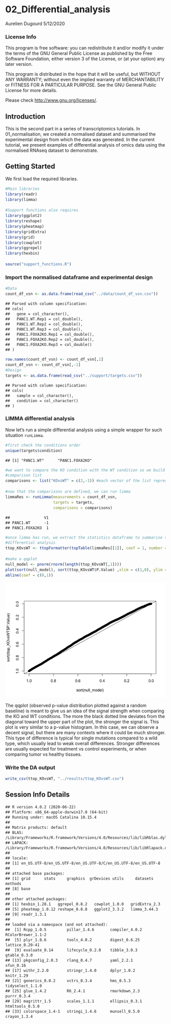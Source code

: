 02\_Differential\_analysis
================
Aurelien Dugourd
5/12/2020

### License Info

This program is free software: you can redistribute it and/or modify it
under the terms of the GNU General Public License as published by the
Free Software Foundation, either version 3 of the License, or (at your
option) any later version.

This program is distributed in the hope that it will be useful, but
WITHOUT ANY WARRANTY; without even the implied warranty of
MERCHANTABILITY or FITNESS FOR A PARTICULAR PURPOSE. See the GNU General
Public License for more details.

Please check <http://www.gnu.org/licenses/>.

## Introduction

This is the second part in a series of transcriptomics tutorials. In
01\_normalisation, we created a normalised dataset and summarised the
experimental design from which the data was generated. In the current
tutorial, we present examples of differential analysis of omics data
using the normalised RNAseq dataset to demonstrate.

## Getting Started

We first load the required libraries.

``` r
#Main libraries
library(readr)
library(limma)

#Support functions also requires
library(ggplot2)
library(reshape)
library(pheatmap)
library(gridExtra)
library(grid)
library(cowplot)
library(ggrepel)
library(hexbin)

source("support_functions.R")
```

### Import the normalised dataframe and experimental design

``` r
#Data
count_df_vsn <- as.data.frame(read_csv("../data/count_df_vsn.csv"))
```

    ## Parsed with column specification:
    ## cols(
    ##   gene = col_character(),
    ##   PANC1.WT.Rep1 = col_double(),
    ##   PANC1.WT.Rep2 = col_double(),
    ##   PANC1.WT.Rep3 = col_double(),
    ##   PANC1.FOXA2KO.Rep1 = col_double(),
    ##   PANC1.FOXA2KO.Rep2 = col_double(),
    ##   PANC1.FOXA2KO.Rep3 = col_double()
    ## )

``` r
row.names(count_df_vsn) <- count_df_vsn[,1]
count_df_vsn <- count_df_vsn[,-1]
#Design
targets <- as.data.frame(read_csv("../support/targets.csv"))
```

    ## Parsed with column specification:
    ## cols(
    ##   sample = col_character(),
    ##   condition = col_character()
    ## )

### LIMMA differential analysis

Now let’s run a simple differential analysis using a simple wrapper for
such situation `runLimma`.

``` r
#first check the conditions order
unique(targets$condition)
```

    ## [1] "PANC1.WT"      "PANC1.FOXA2KO"

``` r
#we want to compare the KO condition with the WT condition so we build a
#comparison list
comparisons <- list("KOvsWT" = c(2,-1)) #each vector of the list represent the contrasts, here we subtract the first condition (-1) from the second one (2)

#now that the comparisons are defined, we can run limma
limmaRes <- runLimma(measurements = count_df_vsn, 
                     targets = targets, 
                     comparisons = comparisons)
```

    ##               V1
    ## PANC1.WT      -1
    ## PANC1.FOXA2KO  1

``` r
#once limma has run, we extract the statistics dataframe to summarise the
#differential analysis
ttop_KOvsWT <- ttopFormatter(topTable(limmaRes[[1]], coef = 1, number = length(count_df_vsn[,1]), adjust.method = "fdr"))

#make a qqplot
null_model <- pnorm(rnorm(length(ttop_KOvsWT[,1])))
plot(sort(null_model), sort(ttop_KOvsWT$P.Value) ,xlim = c(1,0), ylim = c(1,0)) #not bad, not great, let's proceed
abline(coef = c(0,1))
```

![](02_differential_analysis_files/figure-gfm/unnamed-chunk-3-1.png)<!-- -->

The qqplot (observed p-value distribution plotted against a random
baseline) is meant to give us an idea of the signal strength when
comparing the KO and WT conditions. The more the black dotted line
deviates from the diagonal toward the upper part of the plot, the
stronger the signal is. This plot is very similar to a p-value
histogram. In this case, we can observe a decent signal, but there are
many contexts where it could be much stronger. This type of difference
is typical for single mutations compared to a wild type, which usually
lead to weak overall differences. Stronger differences are usually
expected for treatment vs control experiments, or when comparing tumor
vs healthy tissues.

### Write the DA output

``` r
write_csv(ttop_KOvsWT, "../results/ttop_KOvsWT.csv")
```

## Session Info Details

    ## R version 4.0.2 (2020-06-22)
    ## Platform: x86_64-apple-darwin17.0 (64-bit)
    ## Running under: macOS Catalina 10.15.4
    ## 
    ## Matrix products: default
    ## BLAS:   /Library/Frameworks/R.framework/Versions/4.0/Resources/lib/libRblas.dylib
    ## LAPACK: /Library/Frameworks/R.framework/Versions/4.0/Resources/lib/libRlapack.dylib
    ## 
    ## locale:
    ## [1] en_US.UTF-8/en_US.UTF-8/en_US.UTF-8/C/en_US.UTF-8/en_US.UTF-8
    ## 
    ## attached base packages:
    ## [1] grid      stats     graphics  grDevices utils     datasets  methods  
    ## [8] base     
    ## 
    ## other attached packages:
    ## [1] hexbin_1.28.1   ggrepel_0.8.2   cowplot_1.0.0   gridExtra_2.3  
    ## [5] pheatmap_1.0.12 reshape_0.8.8   ggplot2_3.3.2   limma_3.44.3   
    ## [9] readr_1.3.1    
    ## 
    ## loaded via a namespace (and not attached):
    ##  [1] Rcpp_1.0.5         pillar_1.4.6       compiler_4.0.2     RColorBrewer_1.1-2
    ##  [5] plyr_1.8.6         tools_4.0.2        digest_0.6.25      lattice_0.20-41   
    ##  [9] evaluate_0.14      lifecycle_0.2.0    tibble_3.0.3       gtable_0.3.0      
    ## [13] pkgconfig_2.0.3    rlang_0.4.7        yaml_2.2.1         xfun_0.16         
    ## [17] withr_2.2.0        stringr_1.4.0      dplyr_1.0.2        knitr_1.29        
    ## [21] generics_0.0.2     vctrs_0.3.4        hms_0.5.3          tidyselect_1.1.0  
    ## [25] glue_1.4.2         R6_2.4.1           rmarkdown_2.3      purrr_0.3.4       
    ## [29] magrittr_1.5       scales_1.1.1       ellipsis_0.3.1     htmltools_0.5.0   
    ## [33] colorspace_1.4-1   stringi_1.4.6      munsell_0.5.0      crayon_1.3.4
